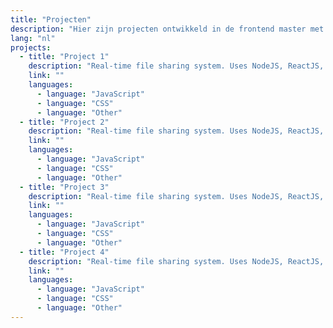 ```yaml
---
title: "Projecten"
description: "Hier zijn projecten ontwikkeld in de frontend master met het Lemoncode team"
lang: "nl"
projects:
  - title: "Project 1"
    description: "Real-time file sharing system. Uses NodeJS, ReactJS, SocketIO, MongoDB, Chai and WebdriverIO for testing."
    link: ""
    languages:
      - language: "JavaScript"
      - language: "CSS"
      - language: "Other"
  - title: "Project 2"
    description: "Real-time file sharing system. Uses NodeJS, ReactJS, SocketIO, MongoDB, Chai and WebdriverIO for testing."
    link: ""
    languages:
      - language: "JavaScript"
      - language: "CSS"
      - language: "Other"
  - title: "Project 3"
    description: "Real-time file sharing system. Uses NodeJS, ReactJS, SocketIO, MongoDB, Chai and WebdriverIO for testing."
    link: ""
    languages:
      - language: "JavaScript"
      - language: "CSS"
      - language: "Other"
  - title: "Project 4"
    description: "Real-time file sharing system. Uses NodeJS, ReactJS, SocketIO, MongoDB, Chai and WebdriverIO for testing."
    link: ""
    languages:
      - language: "JavaScript"
      - language: "CSS"
      - language: "Other"
---
```

